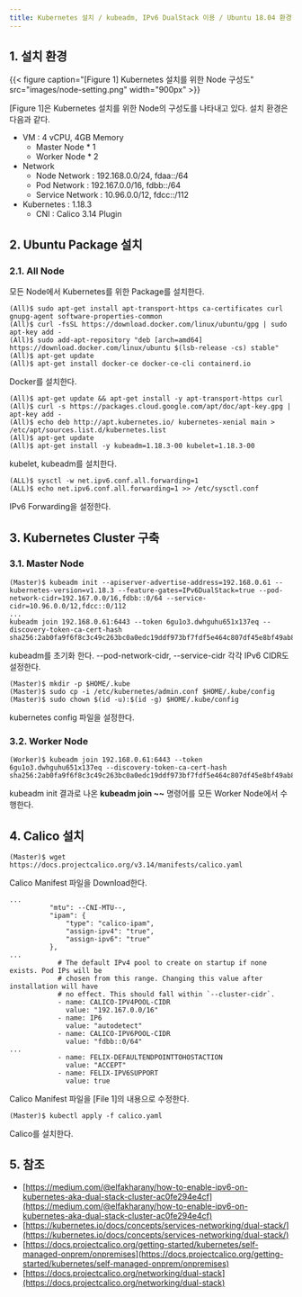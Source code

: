 ```yaml
---
title: Kubernetes 설치 / kubeadm, IPv6 DualStack 이용 / Ubuntu 18.04 환경
---
```


## 1. 설치 환경

{{< figure caption="[Figure 1] Kubernetes 설치를 위한 Node 구성도" src="images/node-setting.png" width="900px" >}}

[Figure 1]은 Kubernetes 설치를 위한 Node의 구성도를 나타내고 있다. 설치 환경은 다음과 같다.

* VM : 4 vCPU, 4GB Memory
  * Master Node * 1
  * Worker Node * 2
* Network
  * Node Network : 192.168.0.0/24, fdaa::/64
  * Pod Network : 192.167.0.0/16, fdbb::/64
  * Service Network : 10.96.0.0/12, fdcc::/112
* Kubernetes : 1.18.3
  * CNI : Calico 3.14 Plugin

## 2. Ubuntu Package 설치

### 2.1. All Node

모든 Node에서 Kubernetes를 위한 Package를 설치한다.

```shell
(All)$ sudo apt-get install apt-transport-https ca-certificates curl gnupg-agent software-properties-common
(All)$ curl -fsSL https://download.docker.com/linux/ubuntu/gpg | sudo apt-key add -
(All)$ sudo add-apt-repository "deb [arch=amd64] https://download.docker.com/linux/ubuntu $(lsb-release -cs) stable"
(All)$ apt-get update
(All)$ apt-get install docker-ce docker-ce-cli containerd.io
```

Docker를 설치한다.

```shell
(All)$ apt-get update && apt-get install -y apt-transport-https curl
(All)$ curl -s https://packages.cloud.google.com/apt/doc/apt-key.gpg | apt-key add -
(All)$ echo deb http://apt.kubernetes.io/ kubernetes-xenial main > /etc/apt/sources.list.d/kubernetes.list
(All)$ apt-get update
(All)$ apt-get install -y kubeadm=1.18.3-00 kubelet=1.18.3-00
```

kubelet, kubeadm를 설치한다.

```
(ALL)$ sysctl -w net.ipv6.conf.all.forwarding=1
(ALL)$ echo net.ipv6.conf.all.forwarding=1 >> /etc/sysctl.conf
```

IPv6 Forwarding을 설정한다.

## 3. Kubernetes Cluster 구축

### 3.1. Master Node

```shell
(Master)$ kubeadm init --apiserver-advertise-address=192.168.0.61 --kubernetes-version=v1.18.3 --feature-gates=IPv6DualStack=true --pod-network-cidr=192.167.0.0/16,fdbb::0/64 --service-cidr=10.96.0.0/12,fdcc::0/112
...
kubeadm join 192.168.0.61:6443 --token 6gu1o3.dwhguhu651x137eq --discovery-token-ca-cert-hash sha256:2ab0fa9f6f8c3c49c263bc0a0edc19ddf973bf7fdf5e464c807df45e8bf49ab8
```

kubeadm를 초기화 한다. --pod-network-cidr, --service-cidr 각각 IPv6 CIDR도 설정한다.

```shell
(Master)$ mkdir -p $HOME/.kube 
(Master)$ sudo cp -i /etc/kubernetes/admin.conf $HOME/.kube/config
(Master)$ sudo chown $(id -u):$(id -g) $HOME/.kube/config
```

kubernetes config 파일을 설정한다.

### 3.2. Worker Node

```shell
(Worker)$ kubeadm join 192.168.0.61:6443 --token 6gu1o3.dwhguhu651x137eq --discovery-token-ca-cert-hash sha256:2ab0fa9f6f8c3c49c263bc0a0edc19ddf973bf7fdf5e464c807df45e8bf49ab8
```

kubeadm init 결과로 나온 **kubeadm join ~~** 명령어를 모든 Worker Node에서 수행한다.

## 4. Calico 설치

```shell
(Master)$ wget https://docs.projectcalico.org/v3.14/manifests/calico.yaml
```

Calico Manifest 파일을 Download한다.

```text {caption="[File 1] calico.yaml", linenos=table}
...
          "mtu": --CNI-MTU--,
          "ipam": {
              "type": "calico-ipam",
              "assign-ipv4": "true",
              "assign-ipv6": "true"
          },
...
            # The default IPv4 pool to create on startup if none exists. Pod IPs will be
            # chosen from this range. Changing this value after installation will have
            # no effect. This should fall within `--cluster-cidr`.
            - name: CALICO-IPV4POOL-CIDR
              value: "192.167.0.0/16"
            - name: IP6
              value: "autodetect"
            - name: CALICO-IPV6POOL-CIDR
              value: "fdbb::0/64"
...
            - name: FELIX-DEFAULTENDPOINTTOHOSTACTION
              value: "ACCEPT"
            - name: FELIX-IPV6SUPPORT
              value: true
```

Calico Manifest 파일을 [File 1]의 내용으로 수정한다.

```shell
(Master)$ kubectl apply -f calico.yaml
```

Calico를 설치한다.

## 5. 참조

* [https://medium.com/@elfakharany/how-to-enable-ipv6-on-kubernetes-aka-dual-stack-cluster-ac0fe294e4cf](https://medium.com/@elfakharany/how-to-enable-ipv6-on-kubernetes-aka-dual-stack-cluster-ac0fe294e4cf)
* [https://kubernetes.io/docs/concepts/services-networking/dual-stack/](https://kubernetes.io/docs/concepts/services-networking/dual-stack/)
* [https://docs.projectcalico.org/getting-started/kubernetes/self-managed-onprem/onpremises](https://docs.projectcalico.org/getting-started/kubernetes/self-managed-onprem/onpremises)
* [https://docs.projectcalico.org/networking/dual-stack](https://docs.projectcalico.org/networking/dual-stack)